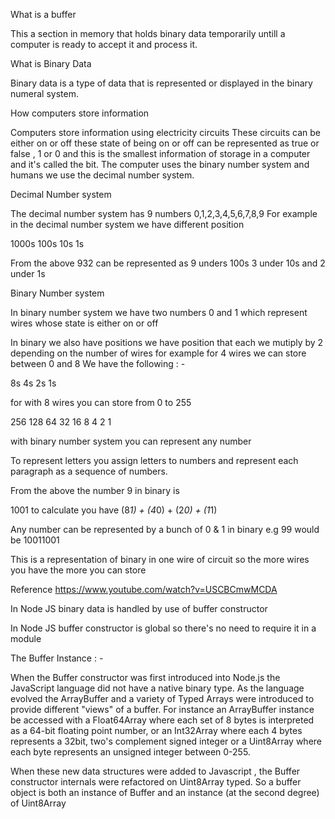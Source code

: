 What is a buffer 

This a section in memory that holds binary data temporarily untill a computer is ready to accept it and process it.

What is Binary Data 

Binary data is a type of data that is represented or displayed in the binary numeral system. 

How computers store information

Computers store information using electricity circuits
These circuits can be either on or off these state of being on or off 
can be represented as true or false , 1 or 0 and this is the smallest information of storage in a computer 
and it's called the bit.
The computer uses the binary number system and humans we use the decimal number system.

Decimal Number system 

The decimal number system has 9 numbers 0,1,2,3,4,5,6,7,8,9
For example in the decimal number system we have different position 

1000s   100s    10s     1s 

From the above 932 can be represented as 9 unders 100s 3 under 10s and 2 under 1s 

Binary Number system 

In binary number system we have two numbers 0 and 1 which represent wires whose state is either on or off

In binary we also have positions we have  position that each we mutiply by 2 depending on the number of wires 
for example for 4 wires we can store between 0 and 8
We have the following : - 

8s 4s 2s 1s 

for with 8 wires you can store from 0 to 255 

256  128 64 32 16 8 4 2 1

with binary number system you can represent any number 

To represent letters you assign letters to numbers and represent each paragraph as a sequence of numbers.

From the above the number 9 in binary is 

1001 to calculate you have  (8*1) + (4*0) + (2*0) + (1*1)

Any number can be represented by a bunch of 0 & 1 in binary e.g 99 would be 10011001 

This is a representation of binary in one wire of circuit 
so the more wires you have the more you can store

Reference https://www.youtube.com/watch?v=USCBCmwMCDA 

In Node JS binary data is handled by use of buffer constructor 

In Node JS buffer constructor is global so there's no need to require it in a module

The Buffer Instance : - 

When the Buffer constructor was first introduced into Node.js the JavaScript language did not have a native binary type. 
As the language evolved the ArrayBuffer and a variety of Typed Arrays were introduced to provide different "views" of a buffer. 
For instance an ArrayBuffer instance be accessed with a Float64Array where each set of 8 bytes is interpreted as a 64-bit floating point number,
or an Int32Array where each 4 bytes represents a 32bit, 
two's complement signed integer or a Uint8Array where each byte represents an unsigned integer between 0-255.

When these new data structures were added to Javascript , the Buffer constructor internals were refactored on Uint8Array typed.
So a buffer object is both an instance of Buffer and an instance (at the second degree) of Uint8Array
